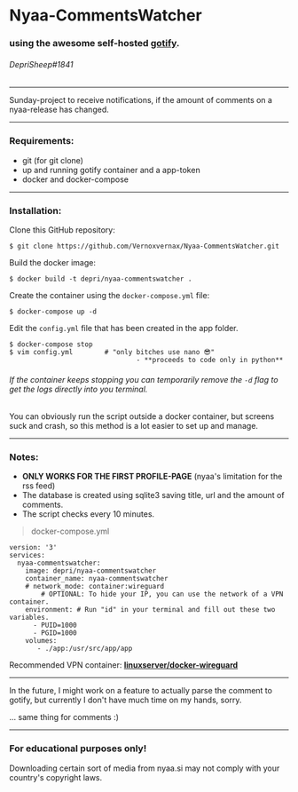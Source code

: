 # Nyaa-CommentsWatcher
### using the awesome self-hosted [gotify](https://github.com/gotify/server#gotifyserver).
###### DepriSheep#1841

---
Sunday-project to receive notifications, if the amount of comments on a nyaa-release has changed.

---

### Requirements:

+ git (for git clone)
+ up and running gotify container and a app-token
+ docker and docker-compose

---

### Installation:

Clone this GitHub repository:

```
$ git clone https://github.com/Vernoxvernax/Nyaa-CommentsWatcher.git
```

Build the docker image:

```
$ docker build -t depri/nyaa-commentswatcher .
```

Create the container using the `docker-compose.yml` file:
```
$ docker-compose up -d
```

Edit the `config.yml` file that has been created in the app folder.
```
$ docker-compose stop
$ vim config.yml        # "only bitches use nano 😎"
                                - **proceeds to code only in python**
```
###### If the container keeps stopping you can temporarily remove the `-d` flag to get the logs directly into you terminal. 

You can obviously run the script outside a docker container, but screens suck and crash, so this method is a lot easier to set up and manage.

---

### Notes:

+ **ONLY WORKS FOR THE FIRST PROFILE-PAGE** (nyaa's limitation for the rss feed)
+ The database is created using sqlite3 saving title, url and the amount of comments.
+ The script checks every 10 minutes.

> docker-compose.yml
```
version: '3'
services:
  nyaa-commentswatcher:
    image: depri/nyaa-commentswatcher
    container_name: nyaa-commentswatcher
    # network_mode: container:wireguard
        # OPTIONAL: To hide your IP, you can use the network of a VPN container.
    environment: # Run "id" in your terminal and fill out these two variables.
      - PUID=1000
      - PGID=1000
    volumes:
       - ./app:/usr/src/app/app
```
Recommended VPN container: [**linuxserver/docker-wireguard**](https://github.com/linuxserver/docker-wireguard)

---

In the future, I might work on a feature to actually parse the comment to gotify, but currently I don't have much time on my hands, sorry.

... same thing for comments :)

---

### For educational purposes only!

Downloading certain sort of media from nyaa.si may not comply with your country's copyright laws.